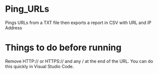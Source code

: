# Ping_URLs
Pings URLs from a TXT file then exports a report in CSV with URL and IP Address

# Things to do before running
Remove HTTP:// or HTTPS:// and any / at the end of the URL. You can do this quickly in Visual Studio Code. 
